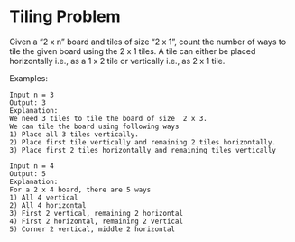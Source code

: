 
# Tiling Problem
Given a “2 x n” board and tiles of size “2 x 1”, count the number of ways to tile the given board using the 2 x 1 tiles. A tile can either be placed horizontally i.e., as a 1 x 2 tile or vertically i.e., as 2 x 1 tile.

Examples:

    Input n = 3
    Output: 3
    Explanation:
    We need 3 tiles to tile the board of size  2 x 3. 
    We can tile the board using following ways
    1) Place all 3 tiles vertically. 
    2) Place first tile vertically and remaining 2 tiles horizontally.
    3) Place first 2 tiles horizontally and remaining tiles vertically
    
    Input n = 4
    Output: 5
    Explanation:
    For a 2 x 4 board, there are 5 ways
    1) All 4 vertical
    2) All 4 horizontal
    3) First 2 vertical, remaining 2 horizontal
    4) First 2 horizontal, remaining 2 vertical
    5) Corner 2 vertical, middle 2 horizontal
